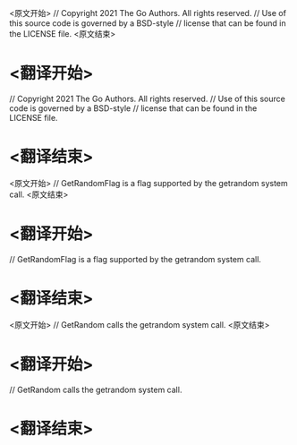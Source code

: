 
<原文开始>
// Copyright 2021 The Go Authors. All rights reserved.
// Use of this source code is governed by a BSD-style
// license that can be found in the LICENSE file.
<原文结束>

# <翻译开始>
// Copyright 2021 The Go Authors. All rights reserved.
// Use of this source code is governed by a BSD-style
// license that can be found in the LICENSE file.
# <翻译结束>


<原文开始>
// GetRandomFlag is a flag supported by the getrandom system call.
<原文结束>

# <翻译开始>
// GetRandomFlag is a flag supported by the getrandom system call.
# <翻译结束>


<原文开始>
// GetRandom calls the getrandom system call.
<原文结束>

# <翻译开始>
// GetRandom calls the getrandom system call.
# <翻译结束>

